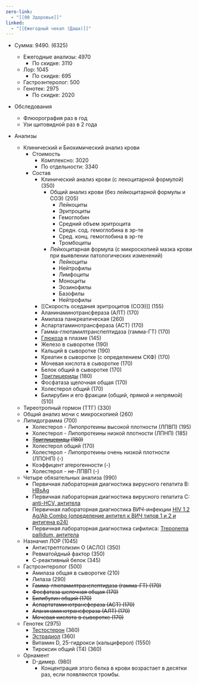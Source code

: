 ```yaml
---
zero-link:
  - "[[00 Здоровье]]"
linked:
  - "[[Ежегодный чекап (Даша)]]"
---
```

- Сумма: 9490. (6325)
	- Ежегодные анализы: 4970
		- По скидке: 3110
	- Лор: 1045
		- По скидке: 695
	- Гастроэнтеролог: 500
	- Генотек: 2975
		- По скидке: 2020

- Обследования
	- Флюорография раз в год
	- Узи щитовидной раз в 2 года
- Анализы
	- Клинический и Биохимический анализ крови
		- Стоимость
			- Комплексно: 3020
			- По отдельности: 3340
		- Состав
			- Клинический анализ крови (с лекоцитарной формулой) (350)
				- Общий анализ крови (без лейкоцитарной формулы и СОЭ) (205)
					- Лейкоциты
					- Эритроциты
					- Гемоглобин
					- Средний объем эритроцита
					- Средн. сод. гемоглобина в эр-те
					- Сред. конц. гемоглобина в эр-те
					- Тромбоциты
				- Лейкоцитарная формула (с микроскопией мазка крови при выявлении патологических изменений)
					- Лейкоциты
					- Нейтрофилы
					- Лимфоциты
					- Моноциты
					- Эозинофилы
					- Базофилы
					- Нейтрофилы
			- [[Скорость оседания эритроцитов (СОЭ)]] (155)
			- Аланинаминотрансфераза (АЛТ) (170)
			- Амилаза панкреатическая (260)
			- Аспартатаминотрансфераза (АСТ) (170)
			- Гамма-глютамилтранспептидаза (гамма-ГТ) (170)
			- [Глюкоза](Глюкоза.md) в плазме (145)
			- Железо в сыворотке (190)
			- Кальций в сыворотке (190)
			- Креатин в сыворотке (с определением СКФ) (170)
			- Мочевая кислота в сыворотке (170)
			- Белок общий в сыворотке (170)
			- [Триглицериды](Триглицериды.md) (180)
			- Фосфатаза щелочная общая (170)
			- Холестерол общий (170)
			- Билирубин и его фракции (общий, прямой и непрямой) (510)
	- Тиреотропный гормон (ТТГ) (330)
	- Общий анализ мочи с микроскопией (260)
	- Липидограмма (700)
		- Холестерол - Липопротеины высокой плотности (ЛПВП) (195)
		- Холестерол - Липопротеины низкой плотности (ЛПНП) (185)
		- ~~[Триглицериды](Триглицериды.md) (180)~~
		- Холестерол общий (170)
		- Холестерол - Липопротеины очень низкой плотности (ЛПОНП) (-)
		- Коэффицент атерогенности (-)
		- Холестерол - не-ЛПВП (-)
	- Четыре обязательных анализа (990)
		- Первичная лабораторная диагностика вирусного гепатита В: [HBsAg](http://www.helix.ru/catalog/item/07-025)
		- Первичная лабораторная диагностика вирусного гепатита С: [anti-HCV, антитела](http://www.helix.ru/catalog/item/07-009)
		- Первичная лабораторная диагностика ВИЧ-инфекции [HIV 1,2 Ag/Ab Combo (определение антител к ВИЧ типов 1 и 2 и антигена p24)](http://www.helix.ru/catalog/item/07-032)
		- Первичная лабораторная диагностика сифилиса: [Treponema pallidum, антитела](http://www.helix.ru/catalog/item/07-049)
	- Назначил ЛОР (1045)
		- Антистрептолизин О (АСЛО) (350)
		- Ревматойдный фактор (350)
		- С-реактивный белок (345)
	- Гастроэнтеролог (500)
		- Амилаза общая в сыворотке (210)
		- Липаза (290)
		- ~~Гамма-глютамилтранспептидаза (гамма-ГТ) (170)~~
		- ~~Фосфатаза шелочная общая (170)~~
		- ~~Билибулин общий (170)~~
		- ~~Аспартатаминотрансфераза (АСТ) (170)~~
		- ~~Аланинаминотрансфераза (АЛТ) (170)~~
		- ~~Мочевая кислота в сыворотке (170)~~
	- Генотек (2975)
		- [Тестостерон](Тестостерон.md) (360)
		- [Эстрадиол](Эстрадиол.md) (360)
		- Витамин D, 25-гидрокси (кальциферол) (1550)
		- Тироксин общий (Т4) (360)
	- Орнамент
		- D-димер. (980)
			- Концентрация этого белка в крови возрастает в десятки раз, если появляются тромбы.